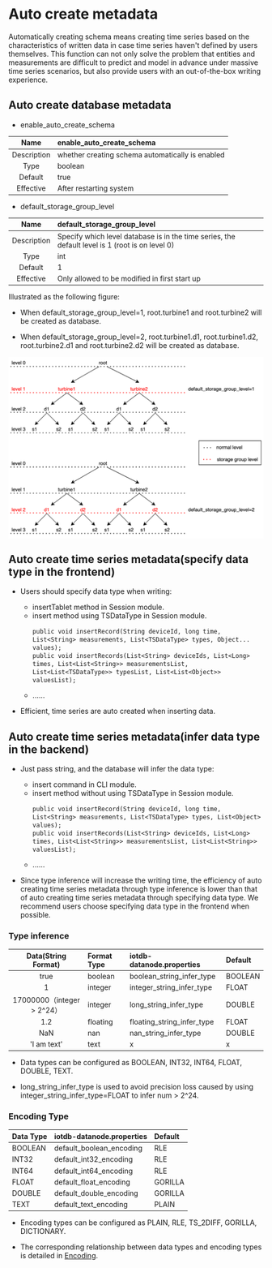 <!--

    Licensed to the Apache Software Foundation (ASF) under one
    or more contributor license agreements.  See the NOTICE file
    distributed with this work for additional information
    regarding copyright ownership.  The ASF licenses this file
    to you under the Apache License, Version 2.0 (the
    "License"); you may not use this file except in compliance
    with the License.  You may obtain a copy of the License at
    
        http://www.apache.org/licenses/LICENSE-2.0
    
    Unless required by applicable law or agreed to in writing,
    software distributed under the License is distributed on an
    "AS IS" BASIS, WITHOUT WARRANTIES OR CONDITIONS OF ANY
    KIND, either express or implied.  See the License for the
    specific language governing permissions and limitations
    under the License.

-->

# Auto create metadata

Automatically creating schema means creating time series based on the characteristics of written data in case time series haven't defined by users themselves.
This function can not only solve the problem that entities and measurements are difficult to predict and model in advance under massive time series scenarios,
but also provide users with an out-of-the-box writing experience.

## Auto create database metadata

* enable\_auto\_create\_schema

| Name | enable\_auto\_create\_schema |
|:---:|:---|
| Description | whether creating schema automatically is enabled |
| Type | boolean |
| Default | true |
| Effective | After restarting system |

* default\_storage\_group\_level

| Name | default\_storage\_group\_level |
|:---:|:---|
| Description | Specify which level database is in the time series, the default level is 1 (root is on level 0) |
| Type | int |
| Default | 1 |
| Effective | Only allowed to be modified in first start up |

Illustrated as the following figure:

* When default_storage_group_level=1, root.turbine1 and root.turbine2 will be created as database.

* When default_storage_group_level=2, root.turbine1.d1, root.turbine1.d2, root.turbine2.d1 and root.turbine2.d2 will be created as database.

<img style="width:100%; max-width:800px; max-height:600px; margin-left:auto; margin-right:auto; display:block;" src="https://github.com/apache/iotdb-bin-resources/blob/main/docs/UserGuide/Data%20Concept/Auto-Create-MetaData/auto_create_sg_example.png?raw=true" alt="auto create database example">

## Auto create time series metadata(specify data type in the frontend)

* Users should specify data type when writing:

    * insertTablet method in Session module.
    * insert method using TSDataType in Session module.
      ```
      public void insertRecord(String deviceId, long time, List<String> measurements, List<TSDataType> types, Object... values);
      public void insertRecords(List<String> deviceIds, List<Long> times, List<List<String>> measurementsList, List<List<TSDataType>> typesList, List<List<Object>> valuesList);
      ```
    * ......

* Efficient, time series are auto created when inserting data.

## Auto create time series metadata(infer data type in the backend)

* Just pass string, and the database will infer the data type:
  
    * insert command in CLI module.
    * insert method without using TSDataType in Session module.
      ```
      public void insertRecord(String deviceId, long time, List<String> measurements, List<TSDataType> types, List<Object> values);
      public void insertRecords(List<String> deviceIds, List<Long> times, List<List<String>> measurementsList, List<List<String>> valuesList);
      ```
    * ......

* Since type inference will increase the writing time, the efficiency of auto creating time series metadata through type inference is lower than that of auto creating time series metadata through specifying data type. We recommend users choose specifying data type in the frontend when possible.

### Type inference

| Data(String Format) | Format Type | iotdb-datanode.properties     | Default |
|:---:|:---|:------------------------------|:---|
| true | boolean | boolean\_string\_infer\_type  | BOOLEAN |
| 1 | integer | integer\_string\_infer\_type  | FLOAT |
| 17000000（integer > 2^24） | integer | long\_string\_infer\_type     | DOUBLE |
| 1.2 | floating | floating\_string\_infer\_type | FLOAT |
| NaN | nan | nan\_string\_infer\_type      | DOUBLE |
| 'I am text' | text | x                             | x |

* Data types can be configured as BOOLEAN, INT32, INT64, FLOAT, DOUBLE, TEXT.

* long_string_infer_type is used to avoid precision loss caused by using integer_string_infer_type=FLOAT to infer num > 2^24.

### Encoding Type

| Data Type | iotdb-datanode.properties  | Default |
|:---|:---------------------------|:---|
| BOOLEAN | default\_boolean\_encoding | RLE |
| INT32 | default\_int32\_encoding   | RLE |
| INT64 | default\_int64\_encoding   | RLE |
| FLOAT | default\_float\_encoding   | GORILLA |
| DOUBLE | default\_double\_encoding  | GORILLA |
| TEXT | default\_text\_encoding    | PLAIN |

* Encoding types can be configured as PLAIN, RLE, TS_2DIFF, GORILLA, DICTIONARY.

* The corresponding relationship between data types and encoding types is detailed in [Encoding](../Data-Concept/Encoding.md).